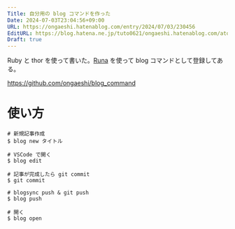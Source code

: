 ```yaml
---
Title: 自分用の blog コマンドを作った
Date: 2024-07-03T23:04:56+09:00
URL: https://ongaeshi.hatenablog.com/entry/2024/07/03/230456
EditURL: https://blog.hatena.ne.jp/tuto0621/ongaeshi.hatenablog.com/atom/entry/6801883189119247080
Draft: true
---
```

Ruby と thor を使って書いた。[Runa](https://ongaeshi.hatenablog.com/entry/2023/07/23/113420) を使って blog コマンドとして登録してある。

https://github.com/ongaeshi/blog_command

# 使い方

```
# 新規記事作成
$ blog new タイトル

# VSCode で開く
$ blog edit

# 記事が完成したら git commit
$ git commit

# blogsync push & git push
$ blog push

# 開く
$ blog open
```